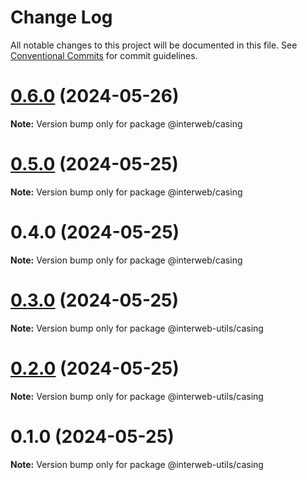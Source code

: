 # Change Log

All notable changes to this project will be documented in this file.
See [Conventional Commits](https://conventionalcommits.org) for commit guidelines.

# [0.6.0](https://github.com/cosmology-tech/interweb-utils/compare/@interweb/casing@0.5.0...@interweb/casing@0.6.0) (2024-05-26)

**Note:** Version bump only for package @interweb/casing





# [0.5.0](https://github.com/cosmology-tech/interweb-utils/compare/@interweb/casing@0.4.0...@interweb/casing@0.5.0) (2024-05-25)

**Note:** Version bump only for package @interweb/casing





# 0.4.0 (2024-05-25)

**Note:** Version bump only for package @interweb/casing





# [0.3.0](https://github.com/cosmology-tech/interweb-utils/compare/@interweb-utils/casing@0.2.0...@interweb-utils/casing@0.3.0) (2024-05-25)

**Note:** Version bump only for package @interweb-utils/casing





# [0.2.0](https://github.com/cosmology-tech/interweb-utils/compare/@interweb-utils/casing@0.1.0...@interweb-utils/casing@0.2.0) (2024-05-25)

**Note:** Version bump only for package @interweb-utils/casing





# 0.1.0 (2024-05-25)

**Note:** Version bump only for package @interweb-utils/casing
